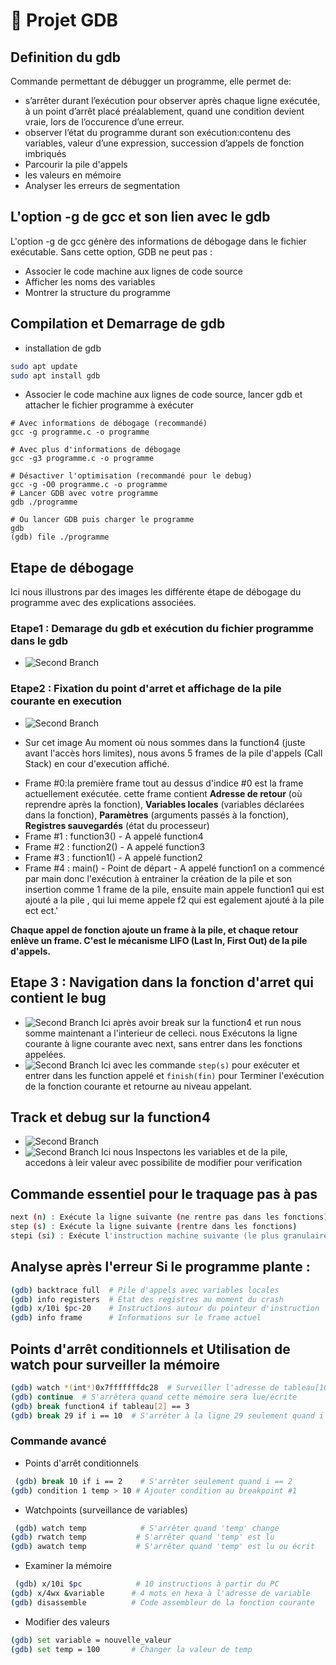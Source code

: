 # 🧮 Projet GDB

## Definition du gdb
Commande permettant de débugger un programme, elle permet de:
- s’arrêter durant l’exécution pour observer après chaque ligne exécutée, à un point d’arrêt placé préalablement, quand une condition devient vraie, lors de l’occurence d’une erreur.
- observer l’état du programme durant son exécution:contenu des variables, valeur d’une expression, succession d’appels de fonction imbriqués
- Parcourir la pile d'appels
- les valeurs en mémoire
- Analyser les erreurs de segmentation


## L'option -g de gcc et son lien avec le gdb
L'option -g de gcc génère des informations de débogage dans le fichier exécutable. Sans cette option, GDB ne peut pas :
- Associer le code machine aux lignes de code source
- Afficher les noms des variables
- Montrer la structure du programme

## Compilation et Demarrage de gdb

- installation de gdb
```bash
sudo apt update
sudo apt install gdb
```

- Associer le code machine aux lignes de code source, lancer gdb et attacher le fichier programme à exécuter
```
# Avec informations de débogage (recommandé)
gcc -g programme.c -o programme

# Avec plus d'informations de débogage
gcc -g3 programme.c -o programme

# Désactiver l'optimisation (recommandé pour le debug)
gcc -g -O0 programme.c -o programme
# Lancer GDB avec votre programme
gdb ./programme

# Ou lancer GDB puis charger le programme
gdb
(gdb) file ./programme
```

## Etape de débogage
Ici nous illustrons par des images les différente étape de débogage du programme  avec des explications associées.

### Etape1 : Demarage du gdb et exécution du fichier programme dans le gdb
- ![Second Branch](./capture/demarrage-debug.png)

### Etape2 : Fixation du point d'arret et affichage de la pile courante en execution
- ![Second Branch](./capture/breakpoint-pilestack-debug2.png)

* Sur cet image Au moment où nous sommes dans la function4 (juste avant l'accès hors limites),  nous avons 5 frames de la pile d'appels (Call Stack) en cour d'execution affiché.
- Frame #0:la première frame tout au dessus d'indice #0 est la frame actuellement exécutée. cette frame contient **Adresse de retour** (où reprendre après la fonction), **Variables locales** (variables déclarées dans la fonction), **Paramètres** (arguments passés à la fonction), **Registres sauvegardés** (état du processeur)
- Frame #1 : function3() - A appelé function4
- Frame #2 : function2() - A appelé function3
- Frame #3 : function1() - A appelé function2
- Frame #4 : main() - Point de départ - A appelé function1
on a commencé par main donc l'exécution à entrainer la création de la pile et son insertion comme 1 frame de la pile, ensuite main appele function1 qui est ajouté a la pile , qui lui meme appele f2 qui est egalement ajouté à la pile ect ect.'

**Chaque appel de fonction ajoute un frame à la pile, et chaque retour enlève un frame. C'est le mécanisme LIFO (Last In, First Out) de la pile d'appels.**

## Etape 3 : Navigation dans la fonction d'arret qui contient le bug
- ![Second Branch](./capture/stepover-next-debug3.png)
Ici après avoir break sur la function4 et run nous somme maintenant a l'interieur de celleci. nous Exécutons la ligne courante à ligne courante avec next, sans entrer dans les fonctions appelées.
- ![Second Branch](./capture/stepintoandout-debug5.png)
Ici avec les commande `step(s)` pour exécuter et entrer dans les function appelé et `finish(fin)` pour Terminer l'exécution de la fonction courante et retourne au niveau appelant.

## Track et debug sur la function4
- ![Second Branch](./capture/breakpoint-inspect-debug4.png)
- ![Second Branch](./capture/breakpoint-track-debug6.png)
Ici nous Inspectons les variables et de la pile, accedons à leir valeur avec possibilite de modifier pour verification

## Commande essentiel pour le traquage pas à pas
```bash
next (n) : Exécute la ligne suivante (ne rentre pas dans les fonctions)
step (s) : Exécute la ligne suivante (rentre dans les fonctions)
stepi (si) : Exécute l'instruction machine suivante (le plus granulaire)
```

## Analyse après l'erreur Si le programme plante :
```bash
(gdb) backtrace full  # Pile d'appels avec variables locales
(gdb) info registers  # État des registres au moment du crash
(gdb) x/10i $pc-20    # Instructions autour du pointeur d'instruction
(gdb) info frame      # Informations sur le frame actuel
```

## Points d'arrêt conditionnels et Utilisation de watch pour surveiller la mémoire
```bash
(gdb) watch *(int*)0x7fffffffdc28  # Surveiller l'adresse de tableau[10]
(gdb) continue  # S'arrêtera quand cette mémoire sera lue/écrite
(gdb) break function4 if tableau[2] == 3
(gdb) break 29 if i == 10  # S'arrêter à la ligne 29 seulement quand i vaut 10
```

### Commande avancé

- Points d'arrêt conditionnels
```bash
 (gdb) break 10 if i == 2    # S'arrêter seulement quand i == 2
(gdb) condition 1 temp > 10 # Ajouter condition au breakpoint #1
```

- Watchpoints (surveillance de variables)
```bash
 (gdb) watch temp            # S'arrêter quand 'temp' change
(gdb) rwatch temp           # S'arrêter quand 'temp' est lu
(gdb) awatch temp           # S'arrêter quand 'temp' est lu ou écrit
```

- Examiner la mémoire
```bash
 (gdb) x/10i $pc            # 10 instructions à partir du PC
(gdb) x/4wx &variable      # 4 mots en hexa à l'adresse de variable
(gdb) disassemble          # Code assembleur de la fonction courante
```

- Modifier des valeurs
```bash
(gdb) set variable = nouvelle_valeur
(gdb) set temp = 100       # Changer la valeur de temp
```

